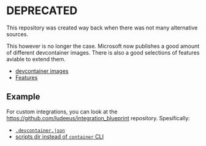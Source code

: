 # DEPRECATED

This repository was created way back when there was not many alternative sources.

This however is no longer the case.
Microsoft now publishes a good amount of different devcontainer images.
There is also a good selections of features aviable to extend them.

- [devcontainer images](https://containers.dev/templates)
- [Features](https://containers.dev/features)



## Example

For custom integrations, you can look at the https://github.com/ludeeus/integration_blueprint repository.
Spesifically:
- [`.devcontainer.json`](https://github.com/ludeeus/integration_blueprint/blob/main/.devcontainer.json)
- [scripts dir instead of `container` CLI](https://github.com/ludeeus/integration_blueprint/tree/main/scripts)
